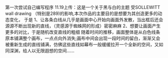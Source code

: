 第一次尝试自己编写程序 11.19上传：这是一个关于黑与白的主题 受SOLLEWITT wall drawing （特别是289)的影响,本次作品的主要目的是想要为其创造更多的动态变化，
于是 
1、让各条白线从几乎是画面中心开始向画面外发散，当出框后还会源源不断出现新的直线，（灵感源于蜘蛛网的形成）密密麻麻 
2、想要让画面产生更多的对比，于是随机改变直线的粗细 
随着时间的推移，画面整体是从白色线条原本铺满整个画布，一点点向外消失;画布中间会出现一段时间的留白，渐渐又会被重新生成的直线铺满，仿佛这些直线如幕布一般缓缓拉开一个全新的空间，又如同深渊，给人以无限遐想的空间......
